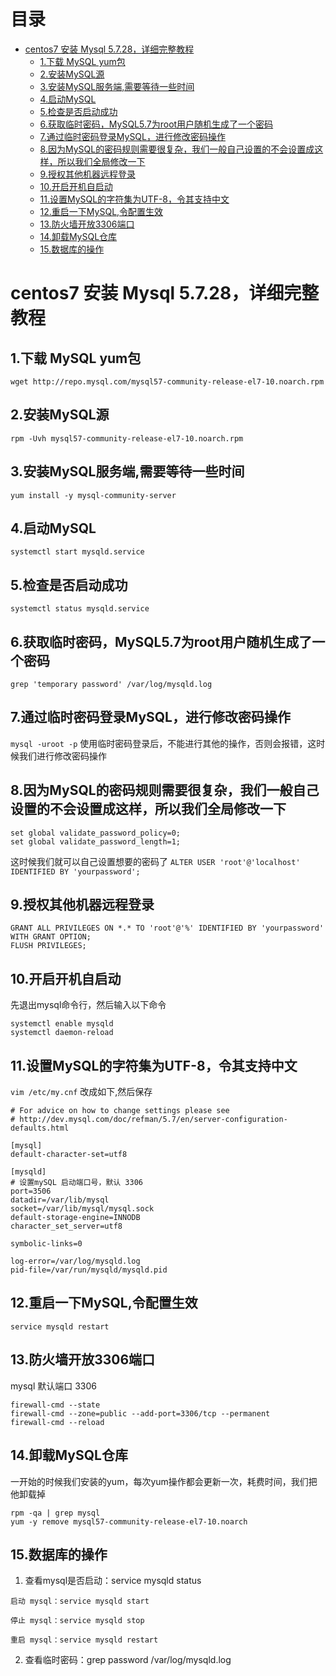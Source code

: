 目录
=================

* [centos7 安装 Mysql 5.7.28，详细完整教程](#centos7-安装-mysql-5728详细完整教程)
    * [1.下载 MySQL yum包](#1下载-mysql-yum包)
    * [2.安装MySQL源](#2安装mysql源)
    * [3.安装MySQL服务端,需要等待一些时间](#3安装mysql服务端需要等待一些时间)
    * [4.启动MySQL](#4启动mysql)
    * [5.检查是否启动成功](#5检查是否启动成功)
    * [6.获取临时密码，MySQL5.7为root用户随机生成了一个密码](#6获取临时密码mysql57为root用户随机生成了一个密码)
    * [7.通过临时密码登录MySQL，进行修改密码操作](#7通过临时密码登录mysql进行修改密码操作)
    * [8.因为MySQL的密码规则需要很复杂，我们一般自己设置的不会设置成这样，所以我们全局修改一下](#8因为mysql的密码规则需要很复杂我们一般自己设置的不会设置成这样所以我们全局修改一下)
    * [9.授权其他机器远程登录](#9授权其他机器远程登录)
    * [10.开启开机自启动](#10开启开机自启动)
    * [11.设置MySQL的字符集为UTF-8，令其支持中文](#11设置mysql的字符集为utf-8令其支持中文)
    * [12.重启一下MySQL,令配置生效](#12重启一下mysql令配置生效)
    * [13.防火墙开放3306端口](#13防火墙开放3306端口)
    * [14.卸载MySQL仓库](#14卸载mysql仓库)
    * [15.数据库的操作](#15数据库的操作)


# centos7 安装 Mysql 5.7.28，详细完整教程
## 1.下载 MySQL yum包
`wget http://repo.mysql.com/mysql57-community-release-el7-10.noarch.rpm`
## 2.安装MySQL源
`rpm -Uvh mysql57-community-release-el7-10.noarch.rpm`
## 3.安装MySQL服务端,需要等待一些时间
`yum install -y mysql-community-server`
## 4.启动MySQL
`systemctl start mysqld.service`
## 5.检查是否启动成功
`systemctl status mysqld.service`
## 6.获取临时密码，MySQL5.7为root用户随机生成了一个密码
`grep 'temporary password' /var/log/mysqld.log`
## 7.通过临时密码登录MySQL，进行修改密码操作
`mysql -uroot -p`
使用临时密码登录后，不能进行其他的操作，否则会报错，这时候我们进行修改密码操作

## 8.因为MySQL的密码规则需要很复杂，我们一般自己设置的不会设置成这样，所以我们全局修改一下
```shell
set global validate_password_policy=0;
set global validate_password_length=1;
```
这时候我们就可以自己设置想要的密码了
`ALTER USER 'root'@'localhost' IDENTIFIED BY 'yourpassword';`
## 9.授权其他机器远程登录
```shell
GRANT ALL PRIVILEGES ON *.* TO 'root'@'%' IDENTIFIED BY 'yourpassword' WITH GRANT OPTION;
FLUSH PRIVILEGES;
```
## 10.开启开机自启动
先退出mysql命令行，然后输入以下命令
```shell
systemctl enable mysqld
systemctl daemon-reload
```
## 11.设置MySQL的字符集为UTF-8，令其支持中文
`vim /etc/my.cnf`
改成如下,然后保存
```text
# For advice on how to change settings please see
# http://dev.mysql.com/doc/refman/5.7/en/server-configuration-defaults.html

[mysql]
default-character-set=utf8

[mysqld]
# 设置mySQL 启动端口号，默认 3306
port=3506
datadir=/var/lib/mysql
socket=/var/lib/mysql/mysql.sock
default-storage-engine=INNODB
character_set_server=utf8

symbolic-links=0

log-error=/var/log/mysqld.log
pid-file=/var/run/mysqld/mysqld.pid
```
## 12.重启一下MySQL,令配置生效
`service mysqld restart`

## 13.防火墙开放3306端口
mysql 默认端口 3306
```shell
firewall-cmd --state
firewall-cmd --zone=public --add-port=3306/tcp --permanent
firewall-cmd --reload
```
## 14.卸载MySQL仓库
一开始的时候我们安装的yum，每次yum操作都会更新一次，耗费时间，我们把他卸载掉
```shell
rpm -qa | grep mysql
yum -y remove mysql57-community-release-el7-10.noarch
```

## 15.数据库的操作
1. 查看mysql是否启动：service mysqld status
```shell
启动 mysql：service mysqld start

停止 mysql：service mysqld stop

重启 mysql：service mysqld restart
```
2. 查看临时密码：grep password /var/log/mysqld.log

